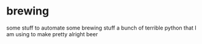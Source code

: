 # brewing
some stuff to automate some brewing stuff
a bunch of terrible python that I am using to make pretty alright beer
